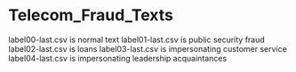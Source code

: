 # Telecom_Fraud_Texts
label00-last.csv is normal text
label01-last.csv is public security fraud
label02-last.csv is loans
label03-last.csv is impersonating customer service
label04-last.csv is impersonating leadership acquaintances
